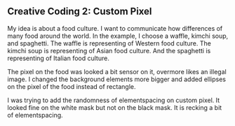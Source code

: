 ## Creative Coding 2: Custom Pixel

My idea is about a food culture. I want to communicate how differences of many food around the world. In the example, I choose a waffle, kimchi soup, and spaghetti. The waffle is representing of Western food culture. The kimchi soup is representing of Asian food culture. And the spaghetti is representing of Italian food culture.

The pixel on the food was looked a bit sensor on it, overmore likes an illegal image. I changed the background elements more bigger and added ellipses on the pixel of the food instead of rectangle. 

I was trying to add the randomness of elementspacing on custom pixel. It looked fine on the white mask but not on the black mask. It is recking a bit of elementspacing.